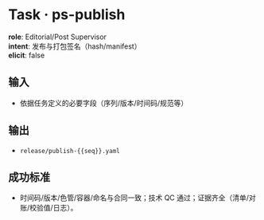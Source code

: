 # Task · ps-publish

**role**: Editorial/Post Supervisor  
**intent**: 发布与打包签名（hash/manifest）  
**elicit**: false

## 输入

- 依据任务定义的必要字段（序列/版本/时间码/规范等）

## 输出

- `release/publish-{{seq}}.yaml`

## 成功标准

- 时间码/版本/色管/容器/命名与合同一致；技术 QC 通过；证据齐全（清单/对账/校验值/日志）。
